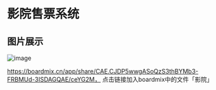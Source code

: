 # 影院售票系统

## 图片展示
![image](https://github.com/spade00/vue-project/assets/74340507/ec12b9ab-d0cc-48cb-b398-a5c45ad7ac0a)


https://boardmix.cn/app/share/CAE.CJDP5wwgASoQzS3thBYMb3-FRBMUd-3ISDAGQAE/ceYG2M，
点击链接加入boardmix中的文件「影院」
